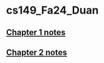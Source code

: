 # cs149_Fa24_Duan

## [Chapter 1 notes](chapter_1_notes.md)
## [Chapter 2 notes](chapter_2_notes.md)
